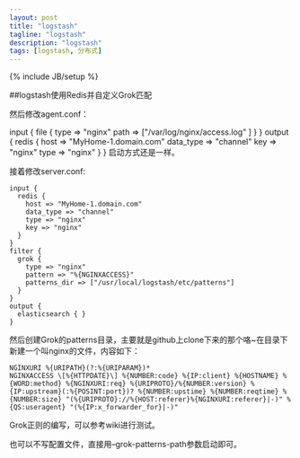 ```yaml
---
layout: post
title: "logstash"
tagline: "logstash"
description: "logstash"
tags: [logstash, 分布式]
---
```

{% include JB/setup %}

##logstash使用Redis并自定义Grok匹配

然后修改agent.conf：

input {
  file {
    type => "nginx"
    path => ["/var/log/nginx/access.log" ]
  }
}
output {
  redis {
    host => "MyHome-1.domain.com"
    data_type => "channel"
    key => "nginx"
    type => "nginx"
  }
}
启动方式还是一样。

接着修改server.conf:

    input {
      redis {
        host => "MyHome-1.domain.com"
        data_type => "channel"
        type => "nginx"
        key => "nginx"
      }
    }
    filter {
      grok {
        type => "nginx"
        pattern => "%{NGINXACCESS}"
        patterns_dir => ["/usr/local/logstash/etc/patterns"]
      }
    }
    output {
      elasticsearch { }
    }
然后创建Grok的patterns目录，主要就是github上clone下来的那个咯~在目录下新建一个叫nginx的文件，内容如下：


    NGINXURI %{URIPATH}(?:%{URIPARAM})*
    NGINXACCESS \[%{HTTPDATE}\] %{NUMBER:code} %{IP:client} %{HOSTNAME} %{WORD:method} %{NGINXURI:req} %{URIPROTO}/%{NUMBER:version} %{IP:upstream}(:%{POSINT:port})? %{NUMBER:upstime} %{NUMBER:reqtime} %{NUMBER:size} "(%{URIPROTO}://%{HOST:referer}%{NGINXURI:referer}|-)" %{QS:useragent} "(%{IP:x_forwarder_for}|-)"

Grok正则的编写，可以参考wiki进行测试。

也可以不写配置文件，直接用–grok-patterns-path参数启动即可。

